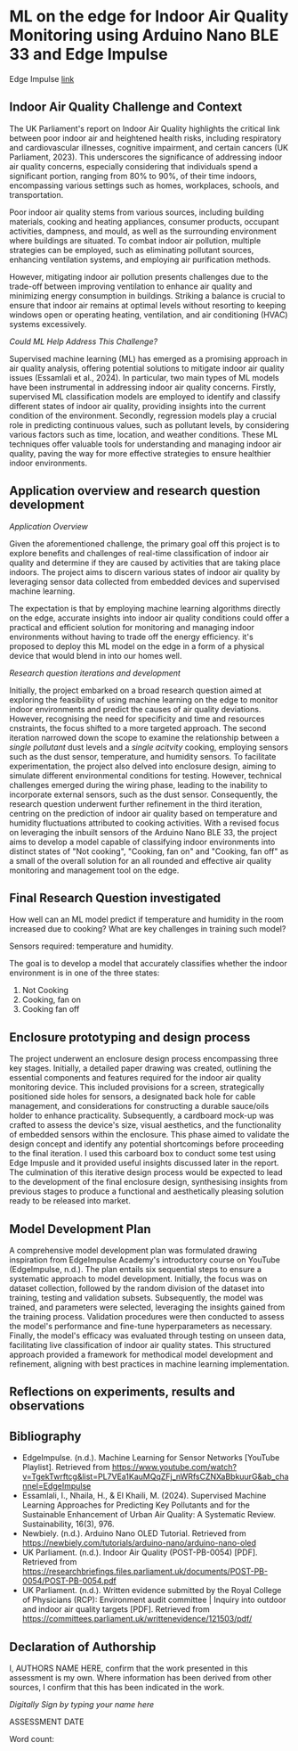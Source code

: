 # ML on the edge for Indoor Air Quality Monitoring using Arduino Nano BLE 33 and Edge Impulse

Edge Impulse [link](https://studio.edgeimpulse.com/public/379255/live)

## Indoor Air Quality Challenge and Context

The UK Parliament's report on Indoor Air Quality highlights the critical link between poor indoor air and heightened health risks, including respiratory and cardiovascular illnesses, cognitive impairment, and certain cancers (UK Parliament, 2023). This underscores the significance of addressing indoor air quality concerns, especially considering that individuals spend a significant portion, ranging from 80% to 90%, of their time indoors, encompassing various settings such as homes, workplaces, schools, and transportation.

Poor indoor air quality stems from various sources, including building materials, cooking and heating appliances, consumer products, occupant activities, dampness, and mould, as well as the surrounding environment where buildings are situated. To combat indoor air pollution, multiple strategies can be employed, such as eliminating pollutant sources, enhancing ventilation systems, and employing air purification methods.

However, mitigating indoor air pollution presents challenges due to the trade-off between improving ventilation to enhance air quality and minimizing energy consumption in buildings. Striking a balance is crucial to ensure that indoor air remains at optimal levels without resorting to keeping windows open or operating heating, ventilation, and air conditioning (HVAC) systems excessively.


*Could ML Help Address This Challenge?*

Supervised machine learning (ML) has emerged as a promising approach in air quality analysis, offering potential solutions to mitigate indoor air quality issues (Essamlali et al., 2024). In particular, two main types of ML models have been instrumental in addressing indoor air quality concerns. Firstly, supervised ML classification models are employed to identify and classify different states of indoor air quality, providing insights into the current condition of the environment. Secondly, regression models play a crucial role in predicting continuous values, such as pollutant levels, by considering various factors such as time, location, and weather conditions. These ML techniques offer valuable tools for understanding and managing indoor air quality, paving the way for more effective strategies to ensure healthier indoor environments.


## Application overview and research question development

*Application Overview*

Given the aforementioned challenge, the primary goal off this project is to explore benefits and challenges of real-time classification of indoor air quality and determine if they are caused by activities that are taking place indoors. The project aims to discern various states of indoor air quality by leveraging sensor data collected from embedded devices and supervised machine learning. 

The expectation is that by employing machine learning algorithms directly on the edge, accurate insights into indoor air quality conditions could offer a practical and efficient solution for monitoring and managing indoor environments without having to trade off the energy efficiency. it's proposed to deploy this ML model on the edge in a form of a physical device that would blend in into our homes well.

*Research question iterations and development*

Initially, the project embarked on a broad research question aimed at exploring the feasibility of using machine learning on the edge to monitor indoor environments and predict the causes of air quality deviations. However, recognising the need for specificity and time and resources cnstraints, the focus shifted to a more targeted approach. The second iteration narrowed down the scope to examine the relationship between a *single pollutant* dust levels and a *single acitvity* cooking, employing sensors such as the dust sensor, temperature, and humidity sensors. To facilitate experimentation, the project also delved into enclosure design, aiming to simulate different environmental conditions for testing. However, technical challenges emerged during the wiring phase, leading to the inability to incorporate external sensors, such as the dust sensor. Consequently, the research question underwent further refinement in the third iteration, centring on the prediction of indoor air quality based on temperature and humidity fluctuations attributed to cooking activities. With a revised focus on leveraging the inbuilt sensors of the Arduino Nano BLE 33, the project aims to develop a model capable of classifying indoor environments into distinct states of "Not cooking", "Cooking, fan on" and "Cooking, fan off" as a small of the overall solution for an all rounded and effective air quality monitoring and management tool on the edge.

## Final Research Question investigated

How well can an ML model predict if temperature and humidity in the room increased due to cooking? What are key challenges in training such model?

Sensors required: temperature and humidity. 

The goal is to develop a model that accurately classifies whether the indoor environment is in one of the three states: 
1. Not Cooking
2. Cooking, fan on
3. Cooking fan off

## Enclosure prototyping and design process

The project underwent an enclosure design process encompassing three key stages. Initially, a detailed paper drawing was created, outlining the essential components and features required for the indoor air quality monitoring device. This included provisions for a screen, strategically positioned side holes for sensors, a designated back hole for cable management, and considerations for constructing a durable sauce/oils holder to enhance practicality. 
Subsequently, a cardboard mock-up was crafted to assess the device's size, visual aesthetics, and the functionality of embedded sensors within the enclosure. This phase aimed to validate the design concept and identify any potential shortcomings before proceeding to the final iteration. I used this carboard box to conduct some test using Edge Impusle and it provided useful insights discussed later in the report.
The culmination of this iterative design process would be expected to lead to the development of the final enclosure design, synthesising insights from previous stages to produce a functional and aesthetically pleasing solution ready to be released into market.

## Model Development Plan

A comprehensive model development plan was formulated drawing inspiration from EdgeImpulse Academy's introductory course on YouTube (EdgeImpulse, n.d.). The plan entails six sequential steps to ensure a systematic approach to model development. Initially, the focus was on dataset collection, followed by the random division of the dataset into training, testing and validation subsets. Subsequently, the model was trained, and parameters were selected, leveraging the insights gained from the training process. Validation procedures were then conducted to assess the model's performance and fine-tune hyperparameters as necessary. Finally, the model's efficacy was evaluated through testing on unseen data, facilitating live classification of indoor air quality states. This structured approach provided a framework for methodical model development and refinement, aligning with best practices in machine learning implementation.

## Reflections on experiments, results and observations





## Bibliography

* EdgeImpulse. (n.d.). Machine Learning for Sensor Networks [YouTube Playlist]. Retrieved from https://www.youtube.com/watch?v=TgekTwrftcg&list=PL7VEa1KauMQqZFj_nWRfsCZNXaBbkuurG&ab_channel=EdgeImpulse
* Essamlali, I., Nhaila, H., & El Khaili, M. (2024). Supervised Machine Learning Approaches for Predicting Key Pollutants and for the Sustainable Enhancement of Urban Air Quality: A Systematic Review. Sustainability, 16(3), 976.
* Newbiely. (n.d.). Arduino Nano OLED Tutorial. Retrieved from https://newbiely.com/tutorials/arduino-nano/arduino-nano-oled
* UK Parliament. (n.d.). Indoor Air Quality (POST-PB-0054) [PDF]. Retrieved from https://researchbriefings.files.parliament.uk/documents/POST-PB-0054/POST-PB-0054.pdf
* UK Parliament. (n.d.). Written evidence submitted by the Royal College of Physicians (RCP): Environment audit committee | Inquiry into outdoor and indoor air quality targets [PDF]. Retrieved from https://committees.parliament.uk/writtenevidence/121503/pdf/



## Declaration of Authorship

I, AUTHORS NAME HERE, confirm that the work presented in this assessment is my own. Where information has been derived from other sources, I confirm that this has been indicated in the work.


*Digitally Sign by typing your name here*

ASSESSMENT DATE

Word count: 
